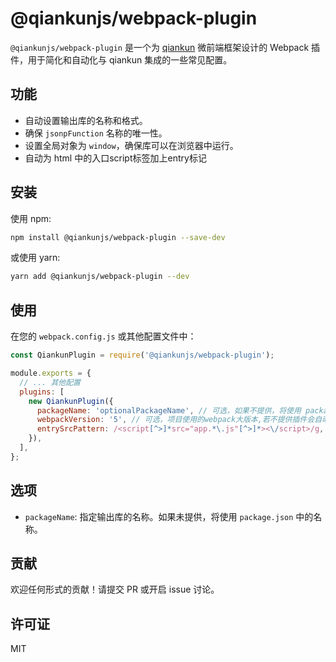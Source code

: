 # @qiankunjs/webpack-plugin

`@qiankunjs/webpack-plugin` 是一个为 [qiankun](https://github.com/umijs/qiankun) 微前端框架设计的 Webpack 插件，用于简化和自动化与 qiankun 集成的一些常见配置。

## 功能

- 自动设置输出库的名称和格式。
- 确保 `jsonpFunction` 名称的唯一性。
- 设置全局对象为 `window`，确保库可以在浏览器中运行。
- 自动为 html 中的入口script标签加上entry标记

## 安装

使用 npm:

```bash
npm install @qiankunjs/webpack-plugin --save-dev
```

或使用 yarn:

```bash
yarn add @qiankunjs/webpack-plugin --dev
```

## 使用

在您的 `webpack.config.js` 或其他配置文件中：

```javascript
const QiankunPlugin = require('@qiankunjs/webpack-plugin');

module.exports = {
  // ... 其他配置
  plugins: [
    new QiankunPlugin({
      packageName: 'optionalPackageName', // 可选，如果不提供，将使用 package.json 中的名称
      webpackVersion: '5', // 可选，项目使用的webpack大版本,若不提供插件会自动判断当前webpack版本
      entrySrcPattern: /<script[^>]*src="app.*\.js"[^>]*><\/script>/g, // 可选，用于匹配要添加entry属性的script标签的正则表达式。如果不提供，默认取html最后一个script标签
    }),
  ],
};
```

## 选项

- `packageName`: 指定输出库的名称。如果未提供，将使用 `package.json` 中的名称。

## 贡献

欢迎任何形式的贡献！请提交 PR 或开启 issue 讨论。

## 许可证

MIT
